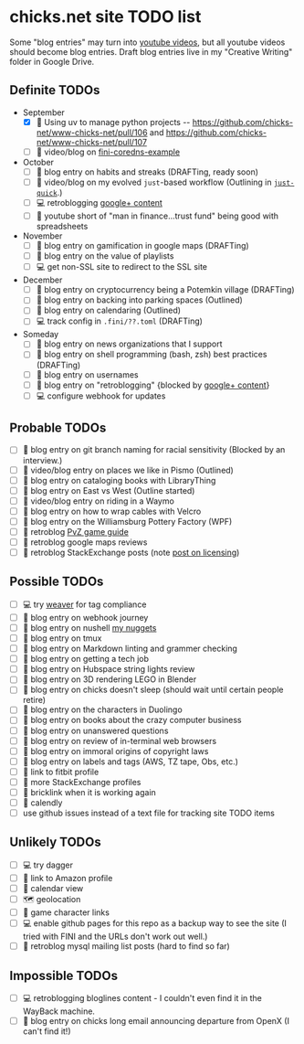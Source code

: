 # chicks.net site TODO list

Some "blog entries" may turn into
[youtube videos](https://www.youtube.com/@ChristopherHicksFINI), but all
youtube videos should become blog entries.  Draft blog entries live in my
"Creative Writing" folder in Google Drive.

## Definite TODOs

- September
  - [x] :pencil: Using uv to manage python projects -- <https://github.com/chicks-net/www-chicks-net/pull/106> and <https://github.com/chicks-net/www-chicks-net/pull/107>
  - [ ] :pencil: video/blog on [fini-coredns-example](https://github.com/fini-net/fini-coredns-example)
- October
  - [ ] :pencil: blog entry on habits and streaks (DRAFTing, ready soon)
  - [ ] :pencil: video/blog on my evolved `just`-based workflow (Outlining in [`just-quick`](https://github.com/chicks-net/presentation-notes/tree/main/just-quick).)
  - [ ] :computer: retroblogging [google+ content](https://github.com/chicks-net/google-plus-posts-dumper)
  - [ ] :pencil: youtube short of "man in finance...trust fund" being good with spreadsheets
- November
  - [ ] :pencil: blog entry on gamification in google maps (DRAFTing)
  - [ ] :pencil: blog entry on the value of playlists
  - [ ] :computer: get non-SSL site to redirect to the SSL site
- December
  - [ ] :pencil: blog entry on cryptocurrency being a Potemkin village (DRAFTing)
  - [ ] :pencil: blog entry on backing into parking spaces (Outlined)
  - [ ] :pencil: blog entry on calendaring (Outlined)
  - [ ] :computer: track config in `.fini/??.toml` (DRAFTing)
- Someday
  - [ ] :pencil: blog entry on news organizations that I support
  - [ ] :pencil: blog entry on shell programming (bash, zsh) best practices (DRAFTing)
  - [ ] :pencil: blog entry on usernames
  - [ ] :pencil: blog entry on "retroblogging" {blocked by  [google+ content](https://github.com/chicks-net/google-plus-posts-dumper)}
  - [ ] :computer: configure webhook for updates

## Probable TODOs

- [ ] :pencil: blog entry on git branch naming for racial sensitivity (Blocked by an interview.)
- [ ] :pencil: video/blog entry on places we like in Pismo (Outlined)
- [ ] :pencil: blog entry on cataloging books with LibraryThing
- [ ] :pencil: blog entry on East vs West (Outline started)
- [ ] :pencil: video/blog entry on riding in a Waymo
- [ ] :pencil: blog entry on how to wrap cables with Velcro
- [ ] :pencil: blog entry on the Williamsburg Pottery Factory (WPF)
- [ ] :pencil: retroblog [PvZ game guide](https://steamcommunity.com/sharedfiles/filedetails/?id=396162375)
- [ ] :pencil: retroblog google maps reviews
- [ ] :pencil: retroblog StackExchange posts (note [post on licensing](https://meta.stackexchange.com/q/344491/275180))

## Possible TODOs

- [ ] :computer: try [weaver](https://github.com/open-telemetry/weaver) for tag compliance
- [ ] :pencil: blog entry on webhook journey
- [ ] :pencil: blog entry on nushell [my nuggets](https://gist.github.com/chicks-net/7fa2425f6afb14261f39352605019209)
- [ ] :pencil: blog entry on tmux
- [ ] :pencil: blog entry on Markdown linting and grammer checking
- [ ] :pencil: blog entry on getting a tech job
- [ ] :pencil: blog entry on Hubspace string lights review
- [ ] :pencil: blog entry on 3D rendering LEGO in Blender
- [ ] :pencil: blog entry on chicks doesn't sleep (should wait until certain people retire)
- [ ] :pencil: blog entry on the characters in Duolingo
- [ ] :pencil: blog entry on books about the crazy computer business
- [ ] :pencil: blog entry on unanswered questions
- [ ] :pencil: blog entry on review of in-terminal web browsers
- [ ] :pencil: blog entry on immoral origins of copyright laws
- [ ] :pencil: blog entry on labels and tags (AWS, TZ tape, Obs, etc.)
- [ ] :link: link to fitbit profile
- [ ] :link: more StackExchange profiles
- [ ] :link: bricklink when it is working again
- [ ] :link: calendly
- [ ] use github issues instead of a text file for tracking site TODO items

## Unlikely TODOs

- [ ] :computer: try dagger
- [ ] :link: link to Amazon profile
- [ ] 📆 calendar view
- [ ] :world_map: geolocation
- [ ] :link: game character links
- [ ] :computer: enable github pages for this repo as a backup way to see the site (I tried with FINI and the URLs don't work out well.)
- [ ] :pencil: retroblog mysql mailing list posts (hard to find so far)

## Impossible TODOs

- [ ] :computer: retroblogging bloglines content - I couldn't even find it in the WayBack machine.
- [ ] :pencil: blog entry on chicks long email announcing departure from OpenX (I can't find it!)
